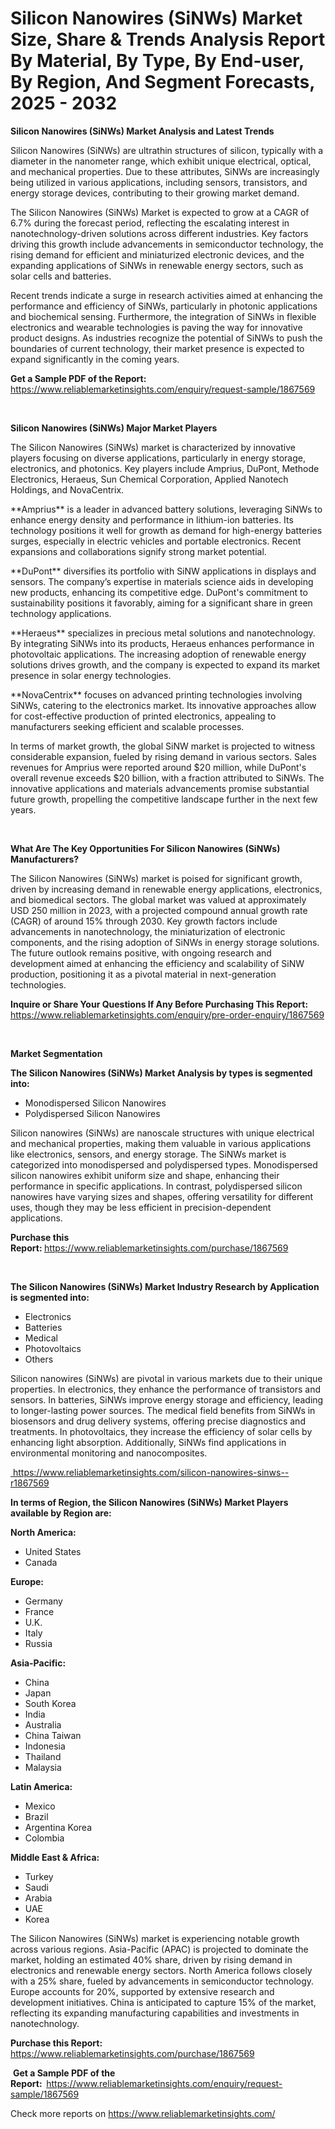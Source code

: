 <p><h1>Silicon Nanowires (SiNWs) Market Size, Share & Trends Analysis Report By Material, By Type, By End-user, By Region, And Segment Forecasts, 2025 - 2032</h1></p><p><strong>Silicon Nanowires (SiNWs) Market Analysis and Latest Trends</strong></p>
<p><p>Silicon Nanowires (SiNWs) are ultrathin structures of silicon, typically with a diameter in the nanometer range, which exhibit unique electrical, optical, and mechanical properties. Due to these attributes, SiNWs are increasingly being utilized in various applications, including sensors, transistors, and energy storage devices, contributing to their growing market demand.</p><p>The Silicon Nanowires (SiNWs) Market is expected to grow at a CAGR of 6.7% during the forecast period, reflecting the escalating interest in nanotechnology-driven solutions across different industries. Key factors driving this growth include advancements in semiconductor technology, the rising demand for efficient and miniaturized electronic devices, and the expanding applications of SiNWs in renewable energy sectors, such as solar cells and batteries.</p><p>Recent trends indicate a surge in research activities aimed at enhancing the performance and efficiency of SiNWs, particularly in photonic applications and biochemical sensing. Furthermore, the integration of SiNWs in flexible electronics and wearable technologies is paving the way for innovative product designs. As industries recognize the potential of SiNWs to push the boundaries of current technology, their market presence is expected to expand significantly in the coming years.</p></p>
<p><strong>Get a Sample PDF of the Report:&nbsp;</strong> <a href="https://www.reliablemarketinsights.com/enquiry/request-sample/1867569?utm_campaign=2514&utm_medium=2&utm_source=Github&utm_content=ia&utm_term=05032025&utm_id=silicon-nanowires-sinws">https://www.reliablemarketinsights.com/enquiry/request-sample/1867569</a></p>
<p>&nbsp;</p>
<p><strong>Silicon Nanowires (SiNWs) Major Market Players</strong></p>
<p><p>The Silicon Nanowires (SiNWs) market is characterized by innovative players focusing on diverse applications, particularly in energy storage, electronics, and photonics. Key players include Amprius, DuPont, Methode Electronics, Heraeus, Sun Chemical Corporation, Applied Nanotech Holdings, and NovaCentrix. </p><p>**Amprius** is a leader in advanced battery solutions, leveraging SiNWs to enhance energy density and performance in lithium-ion batteries. Its technology positions it well for growth as demand for high-energy batteries surges, especially in electric vehicles and portable electronics. Recent expansions and collaborations signify strong market potential.</p><p>**DuPont** diversifies its portfolio with SiNW applications in displays and sensors. The company’s expertise in materials science aids in developing new products, enhancing its competitive edge. DuPont's commitment to sustainability positions it favorably, aiming for a significant share in green technology applications.</p><p>**Heraeus** specializes in precious metal solutions and nanotechnology. By integrating SiNWs into its products, Heraeus enhances performance in photovoltaic applications. The increasing adoption of renewable energy solutions drives growth, and the company is expected to expand its market presence in solar energy technologies.</p><p>**NovaCentrix** focuses on advanced printing technologies involving SiNWs, catering to the electronics market. Its innovative approaches allow for cost-effective production of printed electronics, appealing to manufacturers seeking efficient and scalable processes.</p><p>In terms of market growth, the global SiNW market is projected to witness considerable expansion, fueled by rising demand in various sectors. Sales revenues for Amprius were reported around $20 million, while DuPont's overall revenue exceeds $20 billion, with a fraction attributed to SiNWs. The innovative applications and materials advancements promise substantial future growth, propelling the competitive landscape further in the next few years.</p></p>
<p>&nbsp;</p>
<p><strong>What Are The Key Opportunities For Silicon Nanowires (SiNWs) Manufacturers?</strong></p>
<p><p>The Silicon Nanowires (SiNWs) market is poised for significant growth, driven by increasing demand in renewable energy applications, electronics, and biomedical sectors. The global market was valued at approximately USD 250 million in 2023, with a projected compound annual growth rate (CAGR) of around 15% through 2030. Key growth factors include advancements in nanotechnology, the miniaturization of electronic components, and the rising adoption of SiNWs in energy storage solutions. The future outlook remains positive, with ongoing research and development aimed at enhancing the efficiency and scalability of SiNW production, positioning it as a pivotal material in next-generation technologies.</p></p>
<p><strong>Inquire or Share Your Questions If Any Before Purchasing This Report:</strong> <a href="https://www.reliablemarketinsights.com/enquiry/pre-order-enquiry/1867569?utm_campaign=2514&utm_medium=2&utm_source=Github&utm_content=ia&utm_term=05032025&utm_id=silicon-nanowires-sinws">https://www.reliablemarketinsights.com/enquiry/pre-order-enquiry/1867569</a></p>
<p>&nbsp;</p>
<p><strong>Market Segmentation</strong></p>
<p><strong>The Silicon Nanowires (SiNWs) Market Analysis by types is segmented into:</strong></p>
<p><ul><li>Monodispersed Silicon Nanowires</li><li>Polydispersed Silicon Nanowires</li></ul></p>
<p><p>Silicon nanowires (SiNWs) are nanoscale structures with unique electrical and mechanical properties, making them valuable in various applications like electronics, sensors, and energy storage. The SiNWs market is categorized into monodispersed and polydispersed types. Monodispersed silicon nanowires exhibit uniform size and shape, enhancing their performance in specific applications. In contrast, polydispersed silicon nanowires have varying sizes and shapes, offering versatility for different uses, though they may be less efficient in precision-dependent applications.</p></p>
<p><strong>Purchase this Report:&nbsp;</strong><a href="https://www.reliablemarketinsights.com/purchase/1867569?utm_campaign=2514&utm_medium=2&utm_source=Github&utm_content=ia&utm_term=05032025&utm_id=silicon-nanowires-sinws">https://www.reliablemarketinsights.com/purchase/1867569</a></p>
<p>&nbsp;</p>
<p><strong>The Silicon Nanowires (SiNWs) Market Industry Research by Application is segmented into:</strong></p>
<p><ul><li>Electronics</li><li>Batteries</li><li>Medical</li><li>Photovoltaics</li><li>Others</li></ul></p>
<p><p>Silicon nanowires (SiNWs) are pivotal in various markets due to their unique properties. In electronics, they enhance the performance of transistors and sensors. In batteries, SiNWs improve energy storage and efficiency, leading to longer-lasting power sources. The medical field benefits from SiNWs in biosensors and drug delivery systems, offering precise diagnostics and treatments. In photovoltaics, they increase the efficiency of solar cells by enhancing light absorption. Additionally, SiNWs find applications in environmental monitoring and nanocomposites.</p></p>
<p><a href="https://www.reliablemarketinsights.com/silicon-nanowires-sinws--r1867569?utm_campaign=2514&utm_medium=2&utm_source=Github&utm_content=ia&utm_term=05032025&utm_id=silicon-nanowires-sinws">&nbsp;https://www.reliablemarketinsights.com/silicon-nanowires-sinws--r1867569</a></p>
<p><strong>In terms of Region, the Silicon Nanowires (SiNWs) Market Players available by Region are:</strong></p>
<p>
    <p> <strong> North America: </strong>
        <ul>
            <li>United States</li>
            <li>Canada</li>
        </ul>
        </p> 
    <p> <strong> Europe: </strong>
        <ul>
            <li>Germany</li>
            <li>France</li>
            <li>U.K.</li>
            <li>Italy</li>
            <li>Russia</li>
        </ul>
        </p> 
    <p> <strong> Asia-Pacific: </strong>
        <ul>
            <li>China</li>
            <li>Japan</li>
            <li>South Korea</li>
            <li>India</li>
            <li>Australia</li>
            <li>China Taiwan</li>
            <li>Indonesia</li>
            <li>Thailand</li>
            <li>Malaysia</li>
        </ul>
        </p> 
    <p> <strong> Latin America: </strong>
        <ul>
            <li>Mexico</li>
            <li>Brazil</li>
            <li>Argentina Korea</li>
            <li>Colombia</li>
        </ul>
        </p> 
    <p> <strong> Middle East & Africa: </strong>
        <ul>
            <li>Turkey</li>
            <li>Saudi</li>
            <li>Arabia</li>
            <li>UAE</li>
            <li>Korea</li>
        </ul>
    </p>
    </p>
<p><p>The Silicon Nanowires (SiNWs) market is experiencing notable growth across various regions. Asia-Pacific (APAC) is projected to dominate the market, holding an estimated 40% share, driven by rising demand in electronics and renewable energy sectors. North America follows closely with a 25% share, fueled by advancements in semiconductor technology. Europe accounts for 20%, supported by extensive research and development initiatives. China is anticipated to capture 15% of the market, reflecting its expanding manufacturing capabilities and investments in nanotechnology.</p></p>
<p><strong>Purchase this Report: </strong><a href="https://www.reliablemarketinsights.com/purchase/1867569?utm_campaign=2514&utm_medium=2&utm_source=Github&utm_content=ia&utm_term=05032025&utm_id=silicon-nanowires-sinws">https://www.reliablemarketinsights.com/purchase/1867569</a></p>
<p>&nbsp;<strong>Get a Sample PDF of the Report:&nbsp;&nbsp;</strong><a href="https://www.reliablemarketinsights.com/enquiry/request-sample/1867569?utm_campaign=2514&utm_medium=2&utm_source=Github&utm_content=ia&utm_term=05032025&utm_id=silicon-nanowires-sinws">https://www.reliablemarketinsights.com/enquiry/request-sample/1867569</a></p>
<p><strong></strong></p>
<p>Check more reports on <a href="https://www.reliablemarketinsights.com/?utm_campaign=2514&utm_medium=2&utm_source=Github&utm_content=ia&utm_term=05032025&utm_id=silicon-nanowires-sinws">https://www.reliablemarketinsights.com/</a></p>